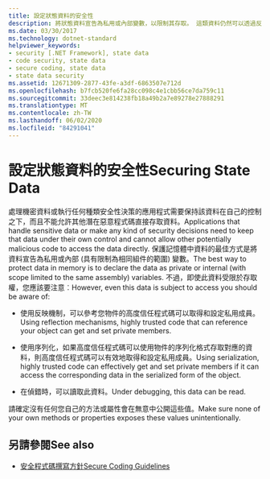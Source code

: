 ```yaml
---
title: 設定狀態資料的安全性
description: 將狀態資料宣告為私用或內部變數，以限制其存取。 這類資料仍然可以透過反映、序列化和在調試中進行存取。
ms.date: 03/30/2017
ms.technology: dotnet-standard
helpviewer_keywords:
- security [.NET Framework], state data
- code security, state data
- secure coding, state data
- state data security
ms.assetid: 12671309-2877-43fe-a3df-6863507e712d
ms.openlocfilehash: b7fcb520fe6fa28cc098c4e1cbb56ce7da759c11
ms.sourcegitcommit: 33deec3e814238fb18a49b2a7e89278e27888291
ms.translationtype: MT
ms.contentlocale: zh-TW
ms.lasthandoff: 06/02/2020
ms.locfileid: "84291041"
---
```

# <a name="securing-state-data"></a><span data-ttu-id="246dc-104">設定狀態資料的安全性</span><span class="sxs-lookup"><span data-stu-id="246dc-104">Securing State Data</span></span>
<span data-ttu-id="246dc-105">處理機密資料或執行任何種類安全性決策的應用程式需要保持該資料在自己的控制之下，而且不能允許其他潛在惡意程式碼直接存取資料。</span><span class="sxs-lookup"><span data-stu-id="246dc-105">Applications that handle sensitive data or make any kind of security decisions need to keep that data under their own control and cannot allow other potentially malicious code to access the data directly.</span></span> <span data-ttu-id="246dc-106">保護記憶體中資料的最佳方式是將資料宣告為私用或內部 (具有限制為相同組件的範圍) 變數。</span><span class="sxs-lookup"><span data-stu-id="246dc-106">The best way to protect data in memory is to declare the data as private or internal (with scope limited to the same assembly) variables.</span></span> <span data-ttu-id="246dc-107">不過，即使此資料受限於存取權，您應該要注意︰</span><span class="sxs-lookup"><span data-stu-id="246dc-107">However, even this data is subject to access you should be aware of:</span></span>  
  
- <span data-ttu-id="246dc-108">使用反映機制，可以參考您物件的高度信任程式碼可以取得和設定私用成員。</span><span class="sxs-lookup"><span data-stu-id="246dc-108">Using reflection mechanisms, highly trusted code that can reference your object can get and set private members.</span></span>  
  
- <span data-ttu-id="246dc-109">使用序列化，如果高度信任程式碼可以使用物件的序列化格式存取對應的資料，則高度信任程式碼可以有效地取得和設定私用成員。</span><span class="sxs-lookup"><span data-stu-id="246dc-109">Using serialization, highly trusted code can effectively get and set private members if it can access the corresponding data in the serialized form of the object.</span></span>  
  
- <span data-ttu-id="246dc-110">在偵錯時，可以讀取此資料。</span><span class="sxs-lookup"><span data-stu-id="246dc-110">Under debugging, this data can be read.</span></span>  
  
 <span data-ttu-id="246dc-111">請確定沒有任何您自己的方法或屬性會在無意中公開這些值。</span><span class="sxs-lookup"><span data-stu-id="246dc-111">Make sure none of your own methods or properties exposes these values unintentionally.</span></span>  
  
## <a name="see-also"></a><span data-ttu-id="246dc-112">另請參閱</span><span class="sxs-lookup"><span data-stu-id="246dc-112">See also</span></span>

- [<span data-ttu-id="246dc-113">安全程式碼撰寫方針</span><span class="sxs-lookup"><span data-stu-id="246dc-113">Secure Coding Guidelines</span></span>](secure-coding-guidelines.md)
